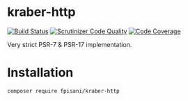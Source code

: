 # kraber-http
[![Build Status](https://travis-ci.com/f-pisani/kraber-http.svg?branch=main)](https://travis-ci.com/f-pisani/kraber-http)
[![Scrutinizer Code Quality](https://scrutinizer-ci.com/g/f-pisani/kraber-http/badges/quality-score.png?b=main)](https://scrutinizer-ci.com/g/f-pisani/kraber-http/?branch=main)
[![Code Coverage](https://scrutinizer-ci.com/g/f-pisani/kraber-http/badges/coverage.png?b=main)](https://scrutinizer-ci.com/g/f-pisani/kraber-http/?branch=main)

Very strict PSR-7 & PSR-17 implementation.

# Installation
```bash
composer require fpisani/kraber-http
```

